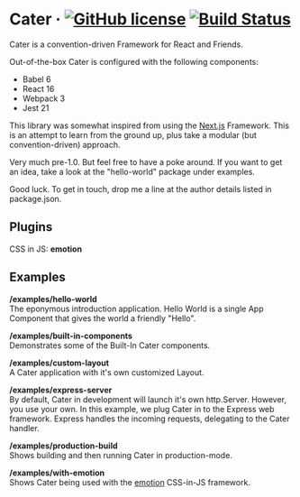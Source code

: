 # Cater &middot; [![GitHub license](https://img.shields.io/badge/license-MIT-blue.svg?style=flat)](https://github.com/facebook/react/blob/master/LICENSE) [![Build Status](https://travis-ci.org/jonathannen/cater.svg?branch=master)](https://travis-ci.org/jonathannen/cater)

Cater is a convention-driven Framework for React and Friends.

Out-of-the-box Cater is configured with the following components:

- Babel 6
- React 16
- Webpack 3
- Jest 21

This library was somewhat inspired from using the [Next.js](https://github.com/zeit/next.js/) Framework. This is an attempt to learn from the ground up, plus take a modular (but convention-driven) approach.

Very much pre-1.0. But feel free to have a poke around. If you want to get an idea, take a look at the "hello-world" package under examples.

Good luck. To get in touch, drop me a line at the author details listed in package.json.

## Plugins

CSS in JS: **emotion**

## Examples

**/examples/hello-world**<br/>
The eponymous introduction application. Hello World is a single App Component that gives the world a friendly "Hello".

**/examples/built-in-components**<br/>
Demonstrates some of the Built-In Cater components.

**/examples/custom-layout**<br/>
A Cater application with it's own customized Layout.

**/examples/express-server**<br/>
By default, Cater in development will launch it's own http.Server. However, you use your own. In this example, we plug Cater in to the Express web framework. Express handles the incoming requests, delegating to the Cater handler.

**/examples/production-build**<br/>
Shows building and then running Cater in production-mode.

**/examples/with-emotion**<br/>
Shows Cater being used with the [emotion](https://github.com/emotion-js/emotion) CSS-in-JS framework.

